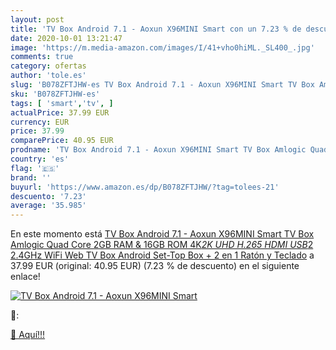 ```yaml
---
layout: post
title: 'TV Box Android 7.1 - Aoxun X96MINI Smart con un 7.23 % de descuento'
date: 2020-10-01 13:21:47
image: 'https://m.media-amazon.com/images/I/41+vho0hiML._SL400_.jpg'
comments: true
category: ofertas
author: 'tole.es'
slug: 'B078ZFTJHW-es TV Box Android 7.1 - Aoxun X96MINI Smart TV Box Amlogic...'
sku: 'B078ZFTJHW-es'
tags: [ 'smart','tv', ]
actualPrice: 37.99 EUR
currency: EUR
price: 37.99
comparePrice: 40.95 EUR
prodname: 'TV Box Android 7.1 - Aoxun X96MINI Smart TV Box Amlogic Quad Core  2GB RAM & 16GB ROM  4K*2K UHD H.265  HDMI  USB*2  2.4GHz WiFi  Web TV Box  Android Set-Top Box  + 2 en 1 Ratón y Teclado'
country: 'es'
flag: '🇪🇸'
brand: ''
buyurl: 'https://www.amazon.es/dp/B078ZFTJHW/?tag=tolees-21'
descuento: '7.23'
average: '35.985'
---
```


En este momento está [TV Box Android 7.1 - Aoxun X96MINI Smart TV Box Amlogic Quad Core  2GB RAM & 16GB ROM  4K*2K UHD H.265  HDMI  USB*2  2.4GHz WiFi  Web TV Box  Android Set-Top Box  + 2 en 1 Ratón y Teclado](https://www.amazon.es/dp/B078ZFTJHW/?tag=tolees-21) a 37.99 EUR (original: 40.95 EUR) (7.23 %  de descuento) en el siguiente enlace!

[![TV Box Android 7.1 - Aoxun X96MINI Smart](https://m.media-amazon.com/images/I/41+vho0hiML._SL400_.jpg)](https://www.amazon.es/dp/B078ZFTJHW/?tag=tolees-21)

🔎:


[🛒 Aquí!!!](https://www.amazon.es/dp/B078ZFTJHW/?tag=tolees-21)
